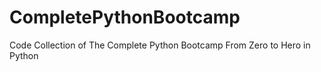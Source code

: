 # CompletePythonBootcamp
Code Collection of The Complete Python Bootcamp From Zero to Hero in Python
